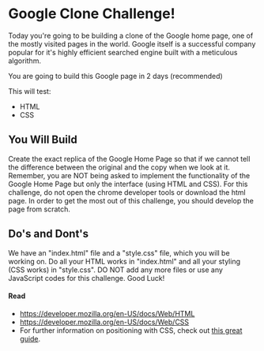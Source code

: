 # Google Clone Challenge!

Today you're going to be building a clone of the Google home page, one of the mostly visited pages in the world. Google itself is a successful company popular for it's highly efficient searched engine built with a meticulous algorithm.

You are going to build this Google page in 2 days (recommended)

This will test:

- HTML
- CSS

## You Will Build

Create the exact replica of the Google Home Page so that if we cannot tell the difference between the original and the copy when we look at it. Remember, you are NOT being asked to implement the functionality of the Google Home Page but only the interface (using HTML and CSS). For this challenge, do not open the chrome developer tools or download the html page. In order to get the most out of this challenge, you should develop the page from scratch.


## Do's and Dont's

We have an "index.html" file and a "style.css" file, which you will be working on. Do all your HTML works in "index.html" and all your styling (CSS works) in "style.css". DO NOT add any more files or use any JavaScript codes for this challenge. Good Luck!

#### Read
- https://developer.mozilla.org/en-US/docs/Web/HTML
- https://developer.mozilla.org/en-US/docs/Web/CSS
- For further information on positioning with CSS, check out [this great guide](http://www.barelyfitz.com/screencast/html-training/css/positioning/).
 
